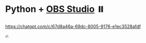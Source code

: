 # Python + [OBS Studio](https://obsproject.com/) ⏸️

https://chatgpt.com/c/67d8a46a-69dc-8005-9176-e1ec3528afdf

🔥